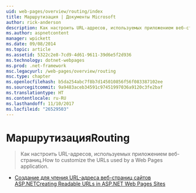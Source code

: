 ```yaml
---
uid: web-pages/overview/routing/index
title: Маршрутизация | Документы Microsoft
author: rick-anderson
description: Как настроить URL-адресов, используемых приложением веб-страниц.
ms.author: aspnetcontent
manager: wpickett
ms.date: 09/08/2014
ms.topic: article
ms.assetid: 5322c2e8-7cd9-4d61-9611-39d6e5f2d936
ms.technology: dotnet-webpages
ms.prod: .net-framework
msc.legacyurl: /web-pages/overview/routing
msc.type: chapter
ms.openlocfilehash: b5da254abc7f8b7d145010856f56f083387102ee
ms.sourcegitcommit: 9a9483aceb34591c97451997036a9120c3fe2baf
ms.translationtype: HT
ms.contentlocale: ru-RU
ms.lasthandoff: 11/10/2017
ms.locfileid: "26529503"
---
```

<a name="routing"></a><span data-ttu-id="2bbf5-103">Маршрутизация</span><span class="sxs-lookup"><span data-stu-id="2bbf5-103">Routing</span></span>
====================
> <span data-ttu-id="2bbf5-104">Как настроить URL-адресов, используемых приложением веб-страниц.</span><span class="sxs-lookup"><span data-stu-id="2bbf5-104">How to customize the URLs used by a Web Pages application.</span></span>


- [<span data-ttu-id="2bbf5-105">Создание для чтения URL-адреса веб-страниц сайтов ASP.NET</span><span class="sxs-lookup"><span data-stu-id="2bbf5-105">Creating Readable URLs in ASP.NET Web Pages Sites</span></span>](creating-readable-urls-in-aspnet-web-pages-sites.md)
